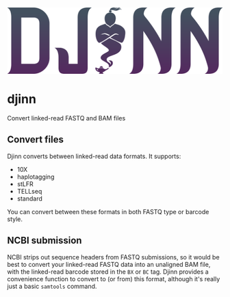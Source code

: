 ![djinn logo](resources/djinn.png)
# djinn
Convert linked-read FASTQ and BAM files

## Convert files
Djinn converts between linked-read data formats. It supports:
- 10X
- haplotagging
- stLFR
- TELLseq
- standard

You can convert between these formats in both FASTQ type or barcode style.

## NCBI submission
NCBI strips out sequence headers from FASTQ submissions, so it would be best to convert your linked-read
FASTQ data into an unaligned BAM file, with the linked-read barcode stored in the `BX` or `BC` tag.
Djinn provides a convenience function to convert to (or from) this format, although it's really just
a basic `samtools` command.
